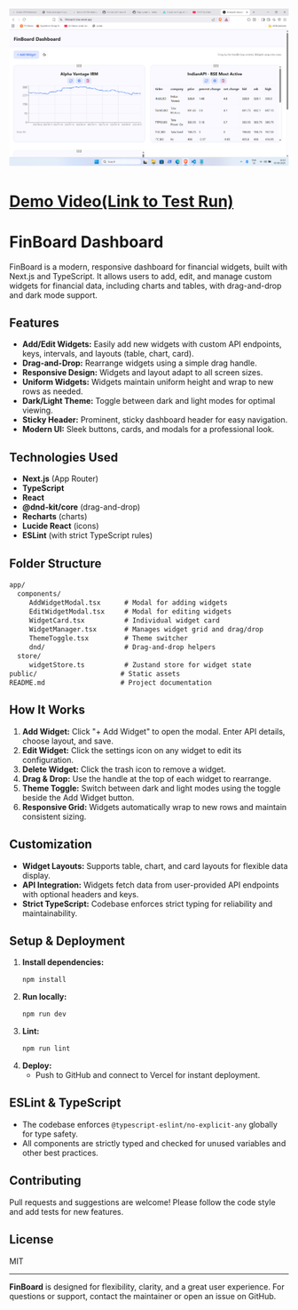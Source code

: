 # ![FinBoard Screenshot](./public/image.png)
#  [Demo Video(Link to Test Run) ](https://drive.google.com/file/d/1TTCRI2KkjPfDJWvOVwb8yiDJLLHkvUKF/view?usp=sharing)

# FinBoard Dashboard

FinBoard is a modern, responsive dashboard for financial widgets, built with Next.js and TypeScript. It allows users to add, edit, and manage custom widgets for financial data, including charts and tables, with drag-and-drop and dark mode support.

## Features

- **Add/Edit Widgets:** Easily add new widgets with custom API endpoints, keys, intervals, and layouts (table, chart, card).
- **Drag-and-Drop:** Rearrange widgets using a simple drag handle.
- **Responsive Design:** Widgets and layout adapt to all screen sizes.
- **Uniform Widgets:** Widgets maintain uniform height and wrap to new rows as needed.
- **Dark/Light Theme:** Toggle between dark and light modes for optimal viewing.
- **Sticky Header:** Prominent, sticky dashboard header for easy navigation.
- **Modern UI:** Sleek buttons, cards, and modals for a professional look.

## Technologies Used

- **Next.js** (App Router)
- **TypeScript**
- **React**
- **@dnd-kit/core** (drag-and-drop)
- **Recharts** (charts)
- **Lucide React** (icons)
- **ESLint** (with strict TypeScript rules)

## Folder Structure

```
app/
  components/
	 AddWidgetModal.tsx      # Modal for adding widgets
	 EditWidgetModal.tsx     # Modal for editing widgets
	 WidgetCard.tsx          # Individual widget card
	 WidgetManager.tsx       # Manages widget grid and drag/drop
	 ThemeToggle.tsx         # Theme switcher
	 dnd/                    # Drag-and-drop helpers
  store/
	 widgetStore.ts          # Zustand store for widget state
public/                     # Static assets
README.md                   # Project documentation
```

## How It Works

1. **Add Widget:** Click "+ Add Widget" to open the modal. Enter API details, choose layout, and save.
2. **Edit Widget:** Click the settings icon on any widget to edit its configuration.
3. **Delete Widget:** Click the trash icon to remove a widget.
4. **Drag & Drop:** Use the handle at the top of each widget to rearrange.
5. **Theme Toggle:** Switch between dark and light modes using the toggle beside the Add Widget button.
6. **Responsive Grid:** Widgets automatically wrap to new rows and maintain consistent sizing.

## Customization

- **Widget Layouts:** Supports table, chart, and card layouts for flexible data display.
- **API Integration:** Widgets fetch data from user-provided API endpoints with optional headers and keys.
- **Strict TypeScript:** Codebase enforces strict typing for reliability and maintainability.

## Setup & Deployment

1. **Install dependencies:**
	```bash
	npm install
	```
2. **Run locally:**
	```bash
	npm run dev
	```
3. **Lint:**
	```bash
	npm run lint
	```
4. **Deploy:**
	- Push to GitHub and connect to Vercel for instant deployment.

## ESLint & TypeScript

- The codebase enforces `@typescript-eslint/no-explicit-any` globally for type safety.
- All components are strictly typed and checked for unused variables and other best practices.

## Contributing

Pull requests and suggestions are welcome! Please follow the code style and add tests for new features.

## License

MIT

---

**FinBoard** is designed for flexibility, clarity, and a great user experience. For questions or support, contact the maintainer or open an issue on GitHub.
